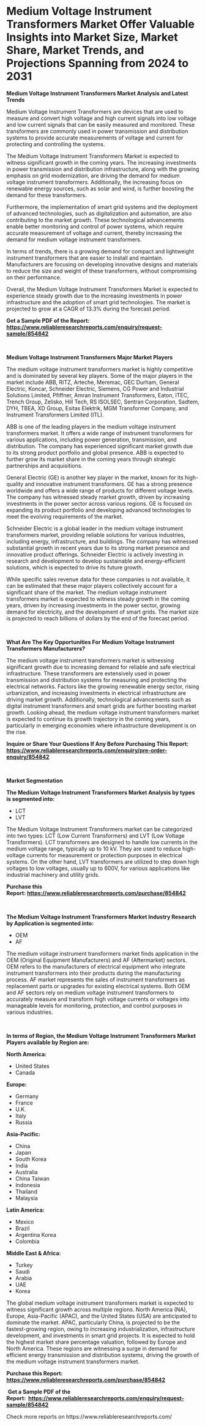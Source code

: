 <p><h1>Medium Voltage Instrument Transformers Market Offer Valuable Insights into Market Size, Market Share, Market Trends, and Projections Spanning from 2024 to 2031</h1></p><p><strong>Medium Voltage Instrument Transformers Market Analysis and Latest Trends</strong></p>
<p><p>Medium Voltage Instrument Transformers are devices that are used to measure and convert high voltage and high current signals into low voltage and low current signals that can be easily measured and monitored. These transformers are commonly used in power transmission and distribution systems to provide accurate measurements of voltage and current for protecting and controlling the systems.</p><p>The Medium Voltage Instrument Transformers Market is expected to witness significant growth in the coming years. The increasing investments in power transmission and distribution infrastructure, along with the growing emphasis on grid modernization, are driving the demand for medium voltage instrument transformers. Additionally, the increasing focus on renewable energy sources, such as solar and wind, is further boosting the demand for these transformers.</p><p>Furthermore, the implementation of smart grid systems and the deployment of advanced technologies, such as digitalization and automation, are also contributing to the market growth. These technological advancements enable better monitoring and control of power systems, which require accurate measurement of voltage and current, thereby increasing the demand for medium voltage instrument transformers.</p><p>In terms of trends, there is a growing demand for compact and lightweight instrument transformers that are easier to install and maintain. Manufacturers are focusing on developing innovative designs and materials to reduce the size and weight of these transformers, without compromising on their performance.</p><p>Overall, the Medium Voltage Instrument Transformers Market is expected to experience steady growth due to the increasing investments in power infrastructure and the adoption of smart grid technologies. The market is projected to grow at a CAGR of 13.3% during the forecast period.</p></p>
<p><strong>Get a Sample PDF of the Report:&nbsp; <a href="https://www.reliableresearchreports.com/enquiry/request-sample/854842">https://www.reliableresearchreports.com/enquiry/request-sample/854842</a></strong></p>
<p>&nbsp;</p>
<p><strong>Medium Voltage Instrument Transformers Major Market Players</strong></p>
<p><p>The medium voltage instrument transformers market is highly competitive and is dominated by several key players. Some of the major players in the market include ABB, RITZ, Arteche, Meremac, GEC Durham, General Electric, Koncar, Schneider Electric, Siemens, CG Power and Industrial Solutions Limited, Pfiffner, Amran Instrument Transformers, Eaton, ITEC, Trench Group, Zelisko, Hill Tech, RS ISOLSEC, Sentran Corporation, Sadtem, DYH, TBEA, XD Group, Esitas Elektrik, MGM Transformer Company, and Instrument Transformers Limited (ITL).</p><p>ABB is one of the leading players in the medium voltage instrument transformers market. It offers a wide range of instrument transformers for various applications, including power generation, transmission, and distribution. The company has experienced significant market growth due to its strong product portfolio and global presence. ABB is expected to further grow its market share in the coming years through strategic partnerships and acquisitions.</p><p>General Electric (GE) is another key player in the market, known for its high-quality and innovative instrument transformers. GE has a strong presence worldwide and offers a wide range of products for different voltage levels. The company has witnessed steady market growth, driven by increasing investments in the power sector across various regions. GE is focused on expanding its product portfolio and developing advanced technologies to meet the evolving requirements of the market.</p><p>Schneider Electric is a global leader in the medium voltage instrument transformers market, providing reliable solutions for various industries, including energy, infrastructure, and buildings. The company has witnessed substantial growth in recent years due to its strong market presence and innovative product offerings. Schneider Electric is actively investing in research and development to develop sustainable and energy-efficient solutions, which is expected to drive its future growth.</p><p>While specific sales revenue data for these companies is not available, it can be estimated that these major players collectively account for a significant share of the market. The medium voltage instrument transformers market is expected to witness steady growth in the coming years, driven by increasing investments in the power sector, growing demand for electricity, and the development of smart grids. The market size is projected to reach billions of dollars by the end of the forecast period.</p></p>
<p>&nbsp;</p>
<p><strong>What Are The Key Opportunities For Medium Voltage Instrument Transformers Manufacturers?</strong></p>
<p><p>The medium voltage instrument transformers market is witnessing significant growth due to increasing demand for reliable and safe electrical infrastructure. These transformers are extensively used in power transmission and distribution systems for measuring and protecting the electrical networks. Factors like the growing renewable energy sector, rising urbanization, and increasing investments in electrical infrastructure are driving market growth. Additionally, technological advancements such as digital instrument transformers and smart grids are further boosting market growth. Looking ahead, the medium voltage instrument transformers market is expected to continue its growth trajectory in the coming years, particularly in emerging economies where infrastructure development is on the rise.</p></p>
<p><strong>Inquire or Share Your Questions If Any Before Purchasing This Report: <a href="https://www.reliableresearchreports.com/enquiry/pre-order-enquiry/854842">https://www.reliableresearchreports.com/enquiry/pre-order-enquiry/854842</a></strong></p>
<p>&nbsp;</p>
<p><strong>Market Segmentation</strong></p>
<p><strong>The Medium Voltage Instrument Transformers Market Analysis by types is segmented into:</strong></p>
<p><ul><li>LCT</li><li>LVT</li></ul></p>
<p><p>The Medium Voltage Instrument Transformers market can be categorized into two types: LCT (Low Current Transformers) and LVT (Low Voltage Transformers). LCT transformers are designed to handle low currents in the medium voltage range, typically up to 10 kV. They are used to reduce high-voltage currents for measurement or protection purposes in electrical systems. On the other hand, LVT transformers are utilized to step down high voltages to low voltages, usually up to 600V, for various applications like industrial machinery and utility grids.</p></p>
<p><strong>Purchase this Report:&nbsp;<a href="https://www.reliableresearchreports.com/purchase/854842">https://www.reliableresearchreports.com/purchase/854842</a></strong></p>
<p>&nbsp;</p>
<p><strong>The Medium Voltage Instrument Transformers Market Industry Research by Application is segmented into:</strong></p>
<p><ul><li>OEM</li><li>AF</li></ul></p>
<p><p>The medium voltage instrument transformers market finds application in the OEM (Original Equipment Manufacturers) and AF (Aftermarket) sectors. OEM refers to the manufacturers of electrical equipment who integrate instrument transformers into their products during the manufacturing process. AF market represents the sales of instrument transformers as replacement parts or upgrades for existing electrical systems. Both OEM and AF sectors rely on medium voltage instrument transformers to accurately measure and transform high voltage currents or voltages into manageable levels for monitoring, protection, and control purposes in various industries.</p></p>
<p>&nbsp;</p>
<p><strong>In terms of Region, the Medium Voltage Instrument Transformers Market Players available by Region are:</strong></p>
<p>
    <p> <strong> North America: </strong>
        <ul>
            <li>United States</li>
            <li>Canada</li>
        </ul>
        </p> 
    <p> <strong> Europe: </strong>
        <ul>
            <li>Germany</li>
            <li>France</li>
            <li>U.K.</li>
            <li>Italy</li>
            <li>Russia</li>
        </ul>
        </p> 
    <p> <strong> Asia-Pacific: </strong>
        <ul>
            <li>China</li>
            <li>Japan</li>
            <li>South Korea</li>
            <li>India</li>
            <li>Australia</li>
            <li>China Taiwan</li>
            <li>Indonesia</li>
            <li>Thailand</li>
            <li>Malaysia</li>
        </ul>
        </p> 
    <p> <strong> Latin America: </strong>
        <ul>
            <li>Mexico</li>
            <li>Brazil</li>
            <li>Argentina Korea</li>
            <li>Colombia</li>
        </ul>
        </p> 
    <p> <strong> Middle East & Africa: </strong>
        <ul>
            <li>Turkey</li>
            <li>Saudi</li>
            <li>Arabia</li>
            <li>UAE</li>
            <li>Korea</li>
        </ul>
    </p>
    </p>
<p><p>The global medium voltage instrument transformers market is expected to witness significant growth across multiple regions. North America (NA), Europe, Asia-Pacific (APAC), and the United States (USA) are anticipated to dominate the market. APAC, particularly China, is projected to be the fastest-growing region, owing to increasing industrialization, infrastructure development, and investments in smart grid projects. It is expected to hold the highest market share percentage valuation, followed by Europe and North America. These regions are witnessing a surge in demand for efficient energy transmission and distribution systems, driving the growth of the medium voltage instrument transformers market.</p></p>
<p><strong>Purchase this Report: <a href="https://www.reliableresearchreports.com/purchase/854842">https://www.reliableresearchreports.com/purchase/854842</a></strong></p>
<p>&nbsp;<strong>Get a Sample PDF of the Report:&nbsp;&nbsp;<a href="https://www.reliableresearchreports.com/enquiry/request-sample/854842">https://www.reliableresearchreports.com/enquiry/request-sample/854842</a></strong></p>
<p><strong></strong></p>
<p>Check more reports on https://www.reliableresearchreports.com/</p>